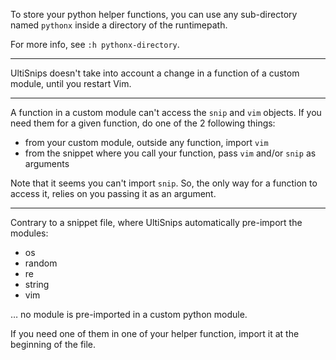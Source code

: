 To  store your  python helper  functions, you  can use  any sub-directory  named
`pythonx` inside a directory of the runtimepath.

For more info, see `:h pythonx-directory`.

---

UltiSnips doesn't take into account a change in a function of a custom module,
until you restart Vim.

---

A function in a custom module can't access the `snip` and `vim` objects.
If you need them for a given function, do one of the 2 following things:

 - from your custom module, outside any function, import `vim`
 - from the snippet where you call your function, pass `vim` and/or `snip` as arguments

Note that it seems  you can't import `snip`. So, the only way  for a function to
access it, relies on you passing it as an argument.

---

Contrary to a snippet file, where UltiSnips automatically pre-import the modules:

 - os
 - random
 - re
 - string
 - vim

… no module is pre-imported in a custom python module.

If you need one of them in one of your helper function, import it at the beginning
of the file.
